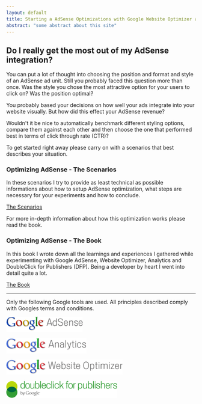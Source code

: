 ```yaml
---
layout: default
title: Starting a AdSense Optimizations with Google Website Optimizer and DFP Small Business
abstract: "some abstract about this site"
---
```

## Do I really get the most out of my AdSense integration?

You can put a lot of thought into choosing the position and format and style of an AdSense ad unit. Still you probably faced this question more than once. Was the style you chose the most attractive option for your users to click on? Was the position optimal?

You probably based your decisions on how well your ads integrate into your website visually. But how did this effect your AdSense revenue?

Wouldn't it be nice to automatically benchmark different styling options, compare them against each other and then choose the one that performed best in terms of click through rate (CTR)?

To get started right away please carry on with a scenarios that best describes your situation.

<div class="alert-message block-message info">
<h3>Optimizing AdSense - The Scenarios</h3>
<p>In these scenarios I try to provide as least technical as possible informations about how to setup AdSense optimization, what steps are necessary for your experiments and how to conclude.</p>
<div class="alert-actions"><a class="btn" href="/scenarios/">The Scenarios</a></div>
</div>

For more in-depth information about how this optimization works please read the book.

<div class="alert-message block-message info">
<h3>Optimizing AdSense - The Book</h3>
<p>In this book I wrote down all the learnings and experiences I gathered while experimenting with Google AdSense, Website Optimizer, Analytics and DoubleClick for Publishers (DFP). Being a developer by heart I went into detail quite a lot.</p>
<div class="alert-actions"><a class="btn" href="/book/">The Book</a></div>
</div>

---

Only the following Google tools are used. All principles described comply with Googles terms and conditions.

[![Google AdSense](/img/google-adsense-logo.gif "Google AdSense logo")](http://www.google.com/adsense "Google AdSense homepage") 

[![Google Analytics](/img/google-analytics-logo.gif "Google Analytics logo")](http://www.google.com/analytics/ "Google Analytics homepage") 

[![Google Website Optimizer](/img/google-website-optimizer-logo.gif "Google Website Optimizer logo")](http://www.google.com/websiteoptimizer "Google Website Optimizer homepage") 

[![DoubleClick For Publishers](/img/doubleclick-for-publishers-logo.png "DoubleClick For Publishers logo")](http://www.google.com/dfp "DoubleClick For Publishers homepage")
